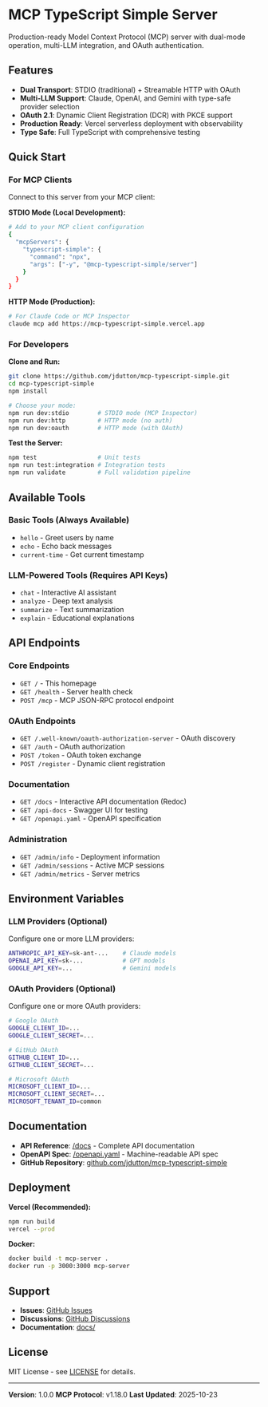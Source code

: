 # MCP TypeScript Simple Server

Production-ready Model Context Protocol (MCP) server with dual-mode operation, multi-LLM integration, and OAuth authentication.

## Features

- **Dual Transport**: STDIO (traditional) + Streamable HTTP with OAuth
- **Multi-LLM Support**: Claude, OpenAI, and Gemini with type-safe provider selection
- **OAuth 2.1**: Dynamic Client Registration (DCR) with PKCE support
- **Production Ready**: Vercel serverless deployment with observability
- **Type Safe**: Full TypeScript with comprehensive testing

## Quick Start

### For MCP Clients

Connect to this server from your MCP client:

**STDIO Mode (Local Development):**
```bash
# Add to your MCP client configuration
{
  "mcpServers": {
    "typescript-simple": {
      "command": "npx",
      "args": ["-y", "@mcp-typescript-simple/server"]
    }
  }
}
```

**HTTP Mode (Production):**
```bash
# For Claude Code or MCP Inspector
claude mcp add https://mcp-typescript-simple.vercel.app
```

### For Developers

**Clone and Run:**
```bash
git clone https://github.com/jdutton/mcp-typescript-simple.git
cd mcp-typescript-simple
npm install

# Choose your mode:
npm run dev:stdio        # STDIO mode (MCP Inspector)
npm run dev:http         # HTTP mode (no auth)
npm run dev:oauth        # HTTP mode (with OAuth)
```

**Test the Server:**
```bash
npm test                 # Unit tests
npm run test:integration # Integration tests
npm run validate         # Full validation pipeline
```

## Available Tools

### Basic Tools (Always Available)
- `hello` - Greet users by name
- `echo` - Echo back messages
- `current-time` - Get current timestamp

### LLM-Powered Tools (Requires API Keys)
- `chat` - Interactive AI assistant
- `analyze` - Deep text analysis
- `summarize` - Text summarization
- `explain` - Educational explanations

## API Endpoints

### Core Endpoints
- `GET /` - This homepage
- `GET /health` - Server health check
- `POST /mcp` - MCP JSON-RPC protocol endpoint

### OAuth Endpoints
- `GET /.well-known/oauth-authorization-server` - OAuth discovery
- `GET /auth` - OAuth authorization
- `POST /token` - OAuth token exchange
- `POST /register` - Dynamic client registration

### Documentation
- `GET /docs` - Interactive API documentation (Redoc)
- `GET /api-docs` - Swagger UI for testing
- `GET /openapi.yaml` - OpenAPI specification

### Administration
- `GET /admin/info` - Deployment information
- `GET /admin/sessions` - Active MCP sessions
- `GET /admin/metrics` - Server metrics

## Environment Variables

### LLM Providers (Optional)
Configure one or more LLM providers:
```bash
ANTHROPIC_API_KEY=sk-ant-...    # Claude models
OPENAI_API_KEY=sk-...           # GPT models
GOOGLE_API_KEY=...              # Gemini models
```

### OAuth Providers (Optional)
Configure one or more OAuth providers:
```bash
# Google OAuth
GOOGLE_CLIENT_ID=...
GOOGLE_CLIENT_SECRET=...

# GitHub OAuth
GITHUB_CLIENT_ID=...
GITHUB_CLIENT_SECRET=...

# Microsoft OAuth
MICROSOFT_CLIENT_ID=...
MICROSOFT_CLIENT_SECRET=...
MICROSOFT_TENANT_ID=common
```

## Documentation

- **API Reference**: [/docs](/docs) - Complete API documentation
- **OpenAPI Spec**: [/openapi.yaml](/openapi.yaml) - Machine-readable API spec
- **GitHub Repository**: [github.com/jdutton/mcp-typescript-simple](https://github.com/jdutton/mcp-typescript-simple)

## Deployment

**Vercel (Recommended):**
```bash
npm run build
vercel --prod
```

**Docker:**
```bash
docker build -t mcp-server .
docker run -p 3000:3000 mcp-server
```

## Support

- **Issues**: [GitHub Issues](https://github.com/jdutton/mcp-typescript-simple/issues)
- **Discussions**: [GitHub Discussions](https://github.com/jdutton/mcp-typescript-simple/discussions)
- **Documentation**: [docs/](https://github.com/jdutton/mcp-typescript-simple/tree/main/docs)

## License

MIT License - see [LICENSE](https://github.com/jdutton/mcp-typescript-simple/blob/main/LICENSE) for details.

---

**Version**: 1.0.0
**MCP Protocol**: v1.18.0
**Last Updated**: 2025-10-23
